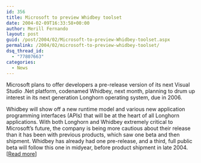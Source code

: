 ```yaml
---
id: 356
title: Microsoft to preview Whidbey toolset
date: 2004-02-09T16:33:58+00:00
author: Merill Fernando
layout: post
guid: /post/2004/02/Microsoft-to-preview-Whidbey-toolset.aspx
permalink: /2004/02/microsoft-to-preview-whidbey-toolset/
dsq_thread_id:
  - "77807663"
categories:
  - News
---
```

<body xmlns="http://www.w3.org/1999/xhtml">
    <div class="Section1">
        <p class="MsoNormal">
            Microsoft plans to offer developers a pre-release version of its next Visual Studio
            .Net platform, codenamed Whidbey, next month, planning to drum up interest in its
            next generation Longhorn operating system, due in 2006.
        </p>
        <p class="MsoNormal">
            Whidbey will show off a new runtime model and various new application programming
            interfaces (APIs) that will be at the heart of all Longhorn applications. With both
            Longhorn and Whidbey extremely critical to Microsoft&rsquo;s future, the company is
            being more cautious about their release than it has been with previous products, which
            saw one beta and then shipment. Whidbey has already had one pre-release, and a third,
            full public beta will follow this one in midyear, before product shipment in late
            2004. [<a href="http://www.theregister.co.uk/content/31/35384.html">Read more</a>]
        </p>
    </div>
</body>